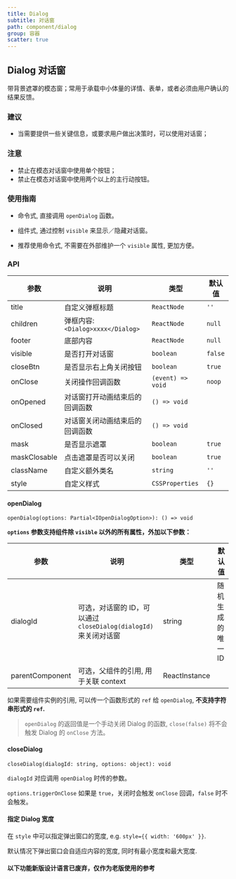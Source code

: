 ```yaml
---
title: Dialog
subtitle: 对话窗
path: component/dialog
group: 容器
scatter: true
---
```


## Dialog 对话窗

带背景遮罩的模态窗；常用于承载中小体量的详情、表单，或者必须由用户确认的结果反馈。

### 建议

- 当需要提供一些关键信息，或要求用户做出决策时，可以使用对话窗；

### 注意

- 禁止在模态对话窗中使用单个按钮；
- 禁止在模态对话窗中使用两个以上的主行动按钮。

### 使用指南

- 命令式, 直接调用 `openDialog` 函数。

- 组件式, 通过控制 `visible` 来显示／隐藏对话窗。

- 推荐使用命令式, 不需要在外部维护一个 `visible` 属性, 更加方便。

<!-- demo-slot-1 -->
<!-- demo-slot-2 -->
<!-- demo-slot-3 -->

### API

| 参数         | 说明                              | 类型              | 默认值  |
| ------------ | --------------------------------- | ----------------- | ------- |
| title        | 自定义弹框标题                    | `ReactNode`       | `''`    |
| children     | 弹框内容: `<Dialog>xxxx</Dialog>` | `ReactNode`       | `null`  |
| footer       | 底部内容                          | `ReactNode`       | `null`  |
| visible      | 是否打开对话窗                    | `boolean`         | `false` |
| closeBtn     | 是否显示右上角关闭按钮            | `boolean`         | `true`  |
| onClose      | 关闭操作回调函数                  | `(event) => void` | `noop`  |
| onOpened     | 对话窗打开动画结束后的回调函数    | `() => void`      |         |
| onClosed     | 对话窗关闭动画结束后的回调函数    | `() => void`      |         |
| mask         | 是否显示遮罩                      | `boolean`         | `true`  |
| maskClosable | 点击遮罩是否可以关闭              | `boolean`         | `true`  |
| className    | 自定义额外类名                    | `string`          | `''`    |
| style        | 自定义样式                        | `CSSProperties`   | `{}`    |

#### openDialog

`openDialog(options: Partial<IOpenDialogOption>): () => void`

**`options` 参数支持组件除 `visible` 以外的所有属性，外加以下参数：**

| 参数            | 说明                                                             | 类型          | 默认值            |
| --------------- | ---------------------------------------------------------------- | ------------- | ----------------- |
| dialogId        | 可选，对话窗的 ID，可以通过 `closeDialog(dialogId)` 来关闭对话窗 | string        | 随机生成的唯一 ID |
| parentComponent | 可选，父组件的引用, 用于关联 context                             | ReactInstance |                   |

如果需要组件实例的引用, 可以传一个函数形式的 `ref` 给 `openDialog`, **不支持字符串形式的 `ref`.**

> `openDialog` 的返回值是一个手动关闭 Dialog 的函数, `close(false)` 将不会触发 Dialog 的 `onClose` 方法。

#### closeDialog

`closeDialog(dialogId: string, options: object): void`

`dialogId` 对应调用 `openDialog` 时传的参数。

`options.triggerOnClose` 如果是 `true`，关闭时会触发 `onClose` 回调，`false` 时不会触发。

#### 指定 Dialog 宽度

在 `style` 中可以指定弹出窗口的宽度, e.g. `style={{ width: '600px' }}`.

默认情况下弹出窗口会自适应内容的宽度, 同时有最小宽度和最大宽度.

#### 以下功能新版设计语言已废弃，仅作为老版使用的参考

<!-- demo-slot-4 -->
<!-- demo-slot-5 -->
